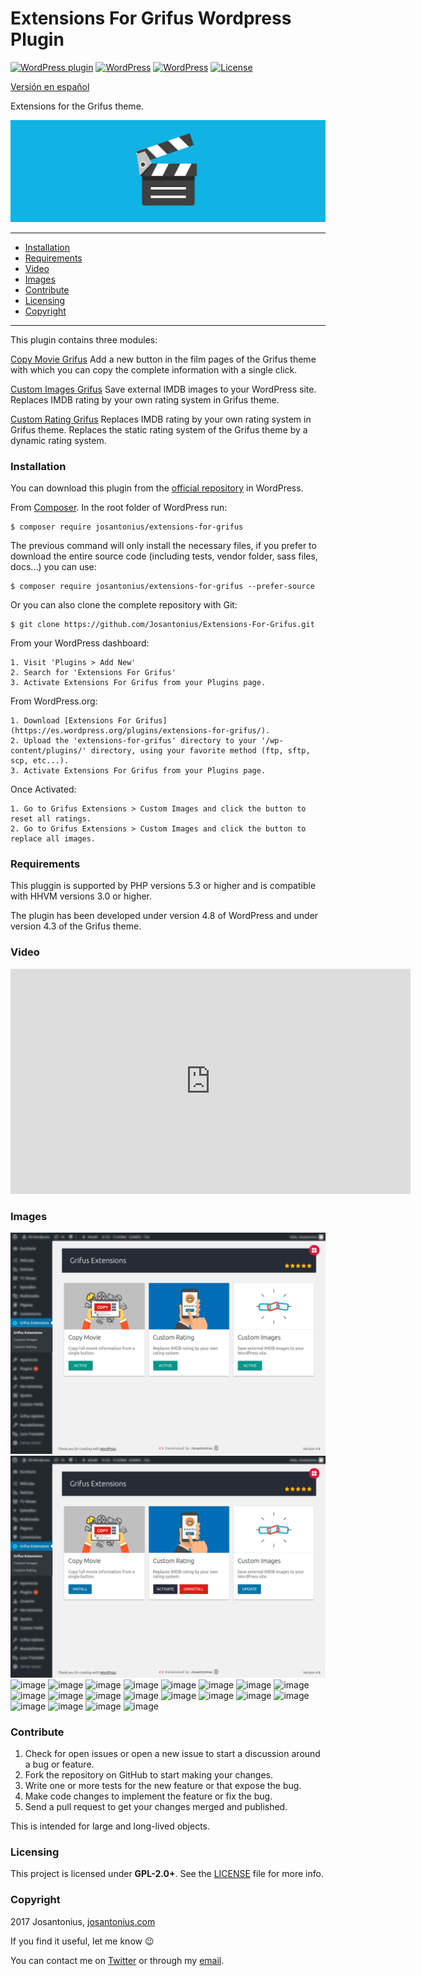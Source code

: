 # Extensions For Grifus Wordpress Plugin

[![WordPress plugin](https://img.shields.io/wordpress/plugin/v/extensions-for-grifus.svg)](https://wordpress.org/plugins/extensions-for-grifus/) [![WordPress](https://img.shields.io/wordpress/plugin/dt/extensions-for-grifus.svg)](https://wordpress.org/plugins/extensions-for-grifus/) [![WordPress](https://img.shields.io/wordpress/v/extensions-for-grifus.svg)](https://wordpress.org/plugins/extensions-for-grifus/) [![License](https://poser.pugx.org/josantonius/extensions-for-grifus/license)](https://packagist.org/packages/josantonius/extensions-for-grifus/license)

[Versión en español](README-ES.md)

Extensions for the Grifus theme.

![image](resources/banner-1544x500.png)

---

- [Installation](#installation)
- [Requirements](#requirements)
- [Video](#video)
- [Images](#images)
- [Contribute](#contribute)
- [Licensing](#licensing)
- [Copyright](#copyright)

---

This plugin contains three modules:

[Copy Movie Grifus](https://github.com/Josantonius/Copy-Movie-Grifus.git)
Add a new button in the film pages of the Grifus theme with which you can copy the complete information with a single click.

[Custom Images Grifus](https://github.com/Josantonius/Custom-Images-Grifus.git)
Save external IMDB images to your WordPress site. Replaces IMDB rating by your own rating system in Grifus theme.

[Custom Rating Grifus](https://github.com/Josantonius/Custom-Rating-Grifus.git)
Replaces IMDB rating by your own rating system in Grifus theme. Replaces the static rating system of the Grifus theme by a dynamic rating system.

### Installation

You can download this plugin from the [official repository](https://es.wordpress.org/plugins/extensions-for-grifus/) in WordPress.

From [Composer](http://getcomposer.org/download/). In the root folder of WordPress run:

    $ composer require josantonius/extensions-for-grifus

The previous command will only install the necessary files, if you prefer to download the entire source code (including tests, vendor folder, sass files, docs...) you can use:

    $ composer require josantonius/extensions-for-grifus --prefer-source

Or you can also clone the complete repository with Git:

	$ git clone https://github.com/Josantonius/Extensions-For-Grifus.git

From your WordPress dashboard:

	1. Visit 'Plugins > Add New'
	2. Search for 'Extensions For Grifus'
	3. Activate Extensions For Grifus from your Plugins page.

From WordPress.org:

	1. Download [Extensions For Grifus](https://es.wordpress.org/plugins/extensions-for-grifus/).
	2. Upload the 'extensions-for-grifus' directory to your '/wp-content/plugins/' directory, using your favorite method (ftp, sftp, scp, etc...).
	3. Activate Extensions For Grifus from your Plugins page.

Once Activated:

	1. Go to Grifus Extensions > Custom Images and click the button to reset all ratings.
	2. Go to Grifus Extensions > Custom Images and click the button to replace all images.

### Requirements

This pluggin is supported by PHP versions 5.3 or higher and is compatible with HHVM versions 3.0 or higher.

The plugin has been developed under version 4.8 of WordPress and under version 4.3 of the Grifus theme.

### Video
<iframe width="640" height="360" src="https://www.youtube-nocookie.com/embed/eU1hSQxo-R4" frameborder="0" allowfullscreen></iframe>

### Images

![image](resources/screenshot-1.png)
![image](resources/screenshot-2.png)
![image](modules/copy-movie-grifus/resources/screenshot-5.png)
![image](modules/copy-movie-grifus/resources/screenshot-6.png)
![image](modules/copy-movie-grifus/resources/screenshot-7.png)
![image](modules/copy-movie-grifus/resources/screenshot-8.png)
![image](modules/copy-movie-grifus/resources/screenshot-9.png)
![image](modules/custom-images-grifus/resources/screenshot-15.png)
![image](modules/custom-images-grifus/resources/screenshot-16.png)
![image](modules/custom-images-grifus/resources/screenshot-17.png)
![image](modules/custom-images-grifus/resources/screenshot-18.png)
![image](modules/custom-images-grifus/resources/screenshot-19.png)
![image](modules/custom-images-grifus/resources/screenshot-20.png)
![image](modules/custom-images-grifus/resources/screenshot-21.png)
![image](modules/custom-rating-grifus/resources/screenshot-29.png)
![image](modules/custom-rating-grifus/resources/screenshot-30.png)
![image](modules/custom-rating-grifus/resources/screenshot-31.png)
![image](modules/custom-rating-grifus/resources/screenshot-32.png)
![image](modules/custom-rating-grifus/resources/screenshot-33.png)
![image](modules/custom-rating-grifus/resources/screenshot-34.png)
![image](modules/custom-rating-grifus/resources/screenshot-35.png)
![image](modules/custom-rating-grifus/resources/screenshot-36.png)

### Contribute
1. Check for open issues or open a new issue to start a discussion around a bug or feature.
1. Fork the repository on GitHub to start making your changes.
1. Write one or more tests for the new feature or that expose the bug.
1. Make code changes to implement the feature or fix the bug.
1. Send a pull request to get your changes merged and published.

This is intended for large and long-lived objects.

### Licensing

This project is licensed under **GPL-2.0+**. See the [LICENSE](LICENSE) file for more info.

### Copyright

2017 Josantonius, [josantonius.com](https://josantonius.com/)

If you find it useful, let me know :wink:

You can contact me on [Twitter](https://twitter.com/Josantonius) or through my [email](mailto:hello@josantonius.com).
